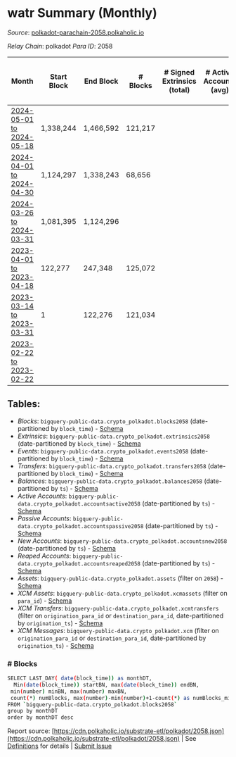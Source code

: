 # watr Summary (Monthly)

_Source_: [polkadot-parachain-2058.polkaholic.io](https://polkadot-parachain-2058.polkaholic.io)

*Relay Chain*: polkadot
*Para ID*: 2058



| Month | Start Block | End Block | # Blocks | # Signed Extrinsics (total) | # Active Accounts (avg) | # Addresses with Balances (max) | Issues |
| ----- | ----------- | --------- | -------- | --------------------------- | ----------------------- | ------------------------------- | ------ |
| [2024-05-01 to 2024-05-18](/polkadot/2058-polkadot-parachain-2058/2024-05-31.md) | 1,338,244 | 1,466,592 | 121,217 |  |  | 74 | - 7,132 (5.56%) |   
| [2024-04-01 to 2024-04-30](/polkadot/2058-polkadot-parachain-2058/2024-04-30.md) | 1,124,297 | 1,338,243 | 68,656 |  |  | 74 | - 145,291 (67.91%) |   
| [2024-03-26 to 2024-03-31](/polkadot/2058-polkadot-parachain-2058/2024-03-31.md) | 1,081,395 | 1,124,296 |  |  |  | 74 | - 42,902 (100.00%) |   
| [2023-04-01 to 2023-04-18](/polkadot/2058-polkadot-parachain-2058/2023-04-30.md) | 122,277 | 247,348 | 125,072 |  |  | 9 | -  **BROKEN**  |   
| [2023-03-14 to 2023-03-31](/polkadot/2058-polkadot-parachain-2058/2023-03-31.md) | 1 | 122,276 | 121,034 |  |  | 9 | - 1,242 (1.02%) |   
| [2023-02-22 to 2023-02-22](/polkadot/2058-polkadot-parachain-2058/2023-02-28.md) |  |  |  |  |  |  | -   |   

## Tables:

* _Blocks_: `bigquery-public-data.crypto_polkadot.blocks2058` (date-partitioned by `block_time`) - [Schema](/schema/balances.json)
* _Extrinsics_: `bigquery-public-data.crypto_polkadot.extrinsics2058` (date-partitioned by `block_time`) - [Schema](/schema/extrinsics.json)
* _Events_: `bigquery-public-data.crypto_polkadot.events2058` (date-partitioned by `block_time`) - [Schema](/schema/events.json)
* _Transfers_: `bigquery-public-data.crypto_polkadot.transfers2058` (date-partitioned by `block_time`) - [Schema](/schema/transfers.json)
* _Balances_: `bigquery-public-data.crypto_polkadot.balances2058` (date-partitioned by `ts`) - [Schema](/schema/balances.json)
* _Active Accounts_: `bigquery-public-data.crypto_polkadot.accountsactive2058` (date-partitioned by `ts`) - [Schema](/schema/accountsactive.json)
* _Passive Accounts_: `bigquery-public-data.crypto_polkadot.accountspassive2058` (date-partitioned by `ts`) - [Schema](/schema/accountspassive.json)
* _New Accounts_: `bigquery-public-data.crypto_polkadot.accountsnew2058` (date-partitioned by `ts`) - [Schema](/schema/accountsnew.json)
* _Reaped Accounts_: `bigquery-public-data.crypto_polkadot.accountsreaped2058` (date-partitioned by `ts`) - [Schema](/schema/accountsreaped.json)
* _Assets_: `bigquery-public-data.crypto_polkadot.assets` (filter on `2058`) - [Schema](/schema/assets.json)
* _XCM Assets_: `bigquery-public-data.crypto_polkadot.xcmassets` (filter on `para_id`) - [Schema](/schema/xcmassets.json)
* _XCM Transfers_: `bigquery-public-data.crypto_polkadot.xcmtransfers` (filter on `origination_para_id` or `destination_para_id`, date-partitioned by `origination_ts`) - [Schema](/schema/xcmtransfers.json)
* _XCM Messages_: `bigquery-public-data.crypto_polkadot.xcm` (filter on `origination_para_id` or `destination_para_id`, date-partitioned by `origination_ts`) - [Schema](/schema/xcm.json)

### # Blocks
```bash
SELECT LAST_DAY( date(block_time)) as monthDT,
  Min(date(block_time)) startBN, max(date(block_time)) endBN, 
 min(number) minBN, max(number) maxBN, 
 count(*) numBlocks, max(number)-min(number)+1-count(*) as numBlocks_missing 
FROM `bigquery-public-data.crypto_polkadot.blocks2058` 
group by monthDT 
order by monthDT desc
```


Report source: [https://cdn.polkaholic.io/substrate-etl/polkadot/2058.json](https://cdn.polkaholic.io/substrate-etl/polkadot/2058.json) | See [Definitions](/DEFINITIONS.md) for details | [Submit Issue](https://github.com/colorfulnotion/substrate-etl/issues)

